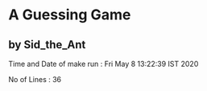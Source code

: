 # A Guessing Game
## by Sid_the_Ant

Time and Date of make run : Fri May  8 13:22:39 IST 2020

No of Lines : 36
